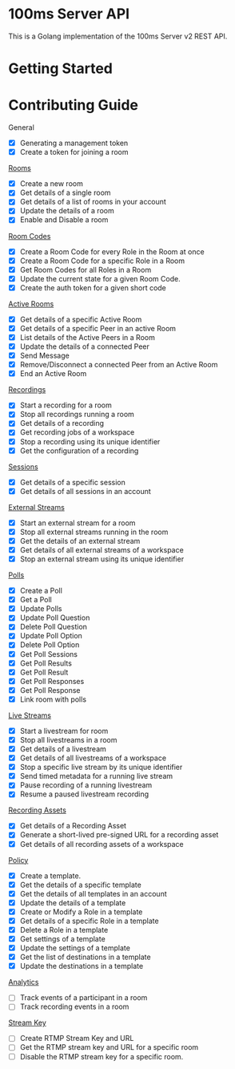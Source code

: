 # 100ms Server API

This is a Golang implementation of the 100ms Server v2 REST API.

# Getting Started

# Contributing Guide

General

- [x] Generating a management token
- [x] Create a token for joining a room

[Rooms](https://www.100ms.live/docs/server-side/v2/api-reference/Rooms/overview)

- [x] Create a new room
- [x] Get details of a single room
- [x] Get details of a list of rooms in your account
- [x] Update the details of a room
- [x] Enable and Disable a room

[Room Codes](https://www.100ms.live/docs/server-side/v2/api-reference/room-codes/room-code-overview)

- [x] Create a Room Code for every Role in the Room at once
- [x] Create a Room Code for a specific Role in a Room
- [x] Get Room Codes for all Roles in a Room
- [x] Update the current state for a given Room Code.
- [x] Create the auth token for a given short code

[Active Rooms](https://www.100ms.live/docs/server-side/v2/api-reference/active-rooms/overview)

- [x] Get details of a specific Active Room
- [x] Get details of a specific Peer in an active Room
- [x] List details of the Active Peers in a Room
- [x] Update the details of a connected Peer
- [x] Send Message
- [x] Remove/Disconnect a connected Peer from an Active Room
- [x] End an Active Room

[Recordings](https://www.100ms.live/docs/server-side/v2/api-reference/recordings/overview)

- [x] Start a recording for a room
- [x] Stop all recordings running a room
- [x] Get details of a recording
- [x] Get recording jobs of a workspace
- [x] Stop a recording using its unique identifier
- [x] Get the configuration of a recording

[Sessions](https://www.100ms.live/docs/server-side/v2/api-reference/Sessions/object)

- [x] Get details of a specific session
- [x] Get details of all sessions in an account

[External Streams](https://www.100ms.live/docs/server-side/v2/api-reference/external-streams/overview)

- [x] Start an external stream for a room
- [x] Stop all external streams running in the room
- [x] Get the details of an external stream
- [x] Get details of all external streams of a workspace
- [x] Stop an external stream using its unique identifier

[Polls](https://www.100ms.live/docs/server-side/v2/api-reference/polls/overview)

- [x] Create a Poll
- [x] Get a Poll
- [x] Update Polls
- [x] Update Poll Question
- [x] Delete Poll Question
- [x] Update Poll Option
- [x] Delete Poll Option
- [x] Get Poll Sessions
- [x] Get Poll Results
- [x] Get Poll Result
- [x] Get Poll Responses
- [x] Get Poll Response
- [x] Link room with polls

[Live Streams](https://www.100ms.live/docs/server-side/v2/api-reference/live-streams/overview)

- [x] Start a livestream for room
- [x] Stop all livestreams in a room
- [x] Get details of a livestream
- [x] Get details of all livestreams of a workspace
- [x] Stop a specific live stream by its unique identifier
- [x] Send timed metadata for a running live stream
- [x] Pause recording of a running livestream
- [x] Resume a paused livestream recording

[Recording Assets](https://www.100ms.live/docs/server-side/v2/api-reference/recording-assets/overview)

- [x] Get details of a Recording Asset
- [x] Generate a short-lived pre-signed URL for a recording asset
- [x] Get details of all recording assets of a workspace

[Policy](https://www.100ms.live/docs/server-side/v2/api-reference/policy/template-object)

- [x] Create a template.
- [x] Get the details of a specific template
- [x] Get the details of all templates in an account
- [x] Update the details of a template
- [x] Create or Modify a Role in a template
- [x] Get details of a specific Role in a template
- [x] Delete a Role in a template
- [x] Get settings of a template
- [x] Update the settings of a template
- [x] Get the list of destinations in a template
- [x] Update the destinations in a template

[Analytics](https://www.100ms.live/docs/server-side/v2/api-reference/analytics/overview)

- [ ] Track events of a participant in a room
- [ ] Track recording events in a room

[Stream Key](https://www.100ms.live/docs/server-side/v2/api-reference/stream-key/overview)

- [ ] Create RTMP Stream Key and URL
- [ ] Get the RTMP stream key and URL for a specific room
- [ ] Disable the RTMP stream key for a specific room.
